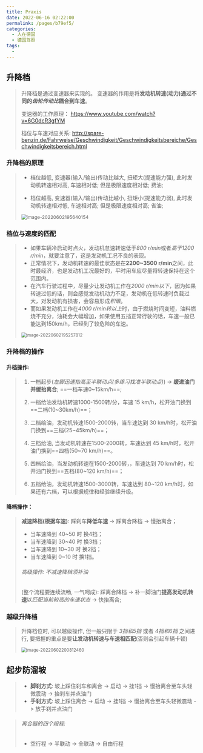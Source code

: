 ```yaml
---
title: Praxis
date: 2022-06-16 02:22:00
permalink: /pages/b79ef5/
categories:
  - 人在德国
  - 德国驾照
tags:
  - 
---
```



## 升降档

>   升降档是通过变速器来实现的。 变速器的作用是将**发动机转速(动力)**通过不同的*齿轮传动比*耦合到**车速**。
>
>   变速器的工作原理： <https://www.youtube.com/watch?v=6G0dcR3gfYM>
>
>   档位与车速对应关系: <http://spare-benzin.de/Fahrweise/Geschwindigkeit/Geschwindigkeitsbereiche/Geschwindigkeitsbereich.html>

### 升降档的原理

> - 档位越低, 变速器(输入/输出)传动比越大, 扭矩大(提速能力强), 此时发动机转速相对高, 车速相对低; 但是极限速度相对低; 费油;
>
> - 档位越高, 变速器(输入/输出)传动比越小, 扭矩小(提速能力弱), 此时发动机转速相对低, 车速相对高; 但是极限速度相对高; 省油;
>
> <img src="https://cdn.jsdelivr.net/gh/Wolfxin/MyPicGo/img/202206041829908.png" alt="image-20220602195640154" style="zoom:87%;" />

### 档位与速度的匹配

>   -   如果车辆冷启动时点火，发动机怠速转速低于*800 r/min*或者*高于1200 r/min*，就要注意了，这是发动机工况不良的表现。
>   -   正常情况下，发动机转速的最佳状态是在**2200~3500 r/min**之间，此时最经济，也是发动机工况最好的，平时用车应尽量将转速保持在这个范围内。
>   -   在汽车行驶过程中，尽量少让发动机工作在*2000 r/min以下*，因为如果转速过低的话，则会感觉发动机动力不足，发动机在低转速时负载过大，对发动机有损害，会容易形成*积碳*。
>   -   而如果发动机工作在*4000 r/min转以上*时，由于燃烧时间变短，油料燃烧不充分，油耗会大幅增加，如果使用五挡正常行驶的话，车速一般已能达到150km/h，已经到了较危险的车速。
>
>   <img src="https://cdn.jsdelivr.net/gh/Wolfxin/MyPicGo/img/202206041829630.png" alt="image-20220602195257812" style="zoom:80%;" />

### 升降档的操作

#### 升档操作:

> 1.   一档起步(*左脚迅速抬高至半联动点(多练习找准半联动点)*) -> **缓进油门并缓抬离合**; ==一档车速0~15km/h==;
>
> 2.   一档给油发动机转速1000-1500转/分，车速 15 km/h，松开油门换到==二档(10~30km/h)==；
>
> 3.   二档给油，发动机转速1500-2000转，当车速达到 30 km/h时，松开油门换到==三档(25~45km/h)==；
>
> 4.   三档给油, 当发动机转速在1500-2000转，车速达到 45 km/h时，松开油门换到==四档(50~70 km/h)==。
>
> 5.   四档给油，当发动机转速在1500-2000转，，车速达到 70 km/h时，松开油门换到==五档(80~120 km/h)==；
>
> 6.   五档给油，发动机转速1500-3000转，车速达到 80~120 km/h时，如果还有六档，可以根据规律和经验继续升级。

#### 降档操作：

> **减速降档(根据车速)**: 踩刹车**降低车速** -> 踩离合降档 -> 慢抬离合；
>
> - 当车速降到 40~50 时 换4挡；
> - 当车速降到 30~40 时 换3挡；
> - 当车速降到 10~30 时 换2挡；
> - 当车速降到  0~10 时 换1挡。
>
> ###### 高级操作: 不减速降档须补油
>
> (整个流程要连续流畅, 一气呵成): 踩离合降档 -> 补一脚油门**提高发动机转速**以*匹配当前较高的车速状态* -> 快抬离合;

### 越级升降档

> 升降档位时, 可以越级操作, 但一般只限于 *3挡和5挡* 或者 *4挡和6挡* 之间进行, 要把握的重点是要**让发动机转速与车速相匹配**(否则会引起车辆卡顿)
>
> <img src="https://cdn.jsdelivr.net/gh/Wolfxin/MyPicGo/img/202206041829670.png" alt="image-20220602200812460" style="zoom:80%;" />

## 起步防溜坡

>   -   **脚刹方式**: 坡上踩住刹车和离合 -> 启动 -> 挂1挡 -> 慢抬离合至车头轻微震动 -> 抬刹车并点油门
>   -   **手刹方式**: 坡上踩住离合 -> 启动 -> 挂1挡 -> 慢抬离合至车头轻微震动 -> 放手刹并点油门

>   ###### 离合器的四个段程: 
>
>   - 空行程 -> 半联动 -> 全联动 -> 自由行程

